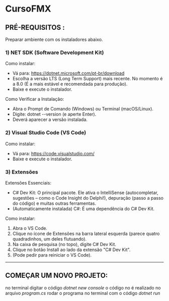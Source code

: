 #  Curso FMX
## PRÉ-REQUISITOS :
Preparar ambiente com os instaladores abaixo.

### 1) NET SDK (Software Development Kit)
Como instalar:
- Vá para: https://dotnet.microsoft.com/pt-br/download 
- Escolha a versão LTS (Long Term Support) mais recente. No momento é a 8.0 (É a mais estável e recomendada para produção).
- Baixe e execute o instalador.

Como Verificar a Instalação:
- Abra o Prompt de Comando (Windows) ou Terminal (macOS/Linux).
- Digite: dotnet --version (e aperte Enter).
- Deverá aparecer a versão instalada.

### 2) Visual Studio Code (VS Code)
Como instalar:
- Vá para: https://code.visualstudio.com/
- Baixe e execute o instalador.

### 3) Extensões
Extensões Essenciais:
- C# Dev Kit: O principal pacote. Ele ativa o IntelliSense (autocompletar, sugestões – como o Code Insight do Delphi!), depuração (passo a passo do código) e muitas outras ferramentas.
- (Automaticamente instalada) C#: É uma dependência do C# Dev Kit.

Como instalar:
1. Abra o VS Code.
2. Clique no ícone de Extensões na barra lateral esquerda (parece quatro quadradinhos, um deles flutuando).
3. Na caixa de pesquisa (no topo), digite C# Dev Kit.
4. Clique no botão Install ao lado da extensão "C# Dev Kit".
5. (Pode pedir para reiniciar o VS Code).
________________________________________________________________________________

## COMEÇAR UM NOVO PROJETO: 
no terminal digitar o código *dotnet new console*
o código no é realizado no arquivo *program.cs*
rodar o programa no terminal com o código *dotnet run* 
 
 
 
